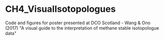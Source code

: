 # CH4_VisualIsotopologues
Code and figures for poster presented at DCO Scotland - Wang &amp; Ono (2017) "A visual guide to the interpretation of methane stable isotopologue data"
